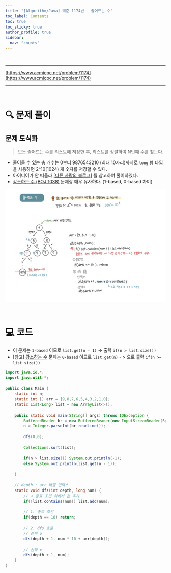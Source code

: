 ```yaml
---
title: "[Algorithm/Java] 백준 1174번 - 줄어드는 수"
toc_label: Contents
toc: true
toc_sticky: true
author_profile: true
sidebar:
  nav: "counts"
---
```


<br>

---

[https://www.acmicpc.net/problem/1174](https://www.acmicpc.net/problem/1174)

---

<br>

# 🔍 문제 풀이

## 문제 도식화

> 모든 줄어드는 수를 리스트에 저장한 후, 리스트를 정렬하여 N번째 수를 찾는다.

- 줄어들 수 있는 총 개수는 0부터 9876543210 (최대 10자리)까지로 `long` 형 타입을 사용하면 2^10(1024) 개 숫자를 저장할 수 있다.
- 아이디어가 안 떠올라 [[다른 사람의 블로그]](https://dingdingmin-back-end-developer.tistory.com/entry/%EB%B0%B1%EC%A4%80-1174%EC%9E%90%EB%B0%94-java-%EC%A4%84%EC%96%B4%EB%93%9C%EB%8A%94-%EC%88%98) 를 참고하여 풀이하였다.
- [감소하는 수 (BOJ 1038)](https://www.acmicpc.net/problem/1038) 문제랑 매우 유사하다. (1-based, 0-based 차이)

![assets/images/2024/1174.jpg](../../../assets/images/2024/1174.jpg)

<br>

# 💻 코드

- 이 문제는 `1-based` 이므로 `list.get(n - 1)` -> 출력 `if(n > list.size())`
- [참고] [감소하는 수](https://www.acmicpc.net/problem/1038) 문제는 `0-based` 이므로 `list.get(n)` - > 으로 출력 `if(n >= list.size())`

```java
import java.io.*;
import java.util.*;

public class Main {
    static int n;
    static int [] arr = {9,8,7,6,5,4,3,2,1,0};
    static List<Long> list = new ArrayList<>();

    public static void main(String[] args) throws IOException {
        BufferedReader br = new BufferedReader(new InputStreamReader(System.in));
        n = Integer.parseInt(br.readLine());

        dfs(0,0);

        Collections.sort(list);

        if(n > list.size()) System.out.println(-1);
        else System.out.println(list.get(n - 1));

    }

    // depth : arr 배열 인덱스
    static void dfs(int depth, long num) {
        // ⭐ 종료 조건 위에서 값 추가
        if(!list.contains(num)) list.add(num);

        // 1. 종료 조건
        if(depth == 10) return;

        // 2. dfs 호출
        // 선택 o
        dfs(depth + 1, num * 10 + arr[depth]);

        // 선택 x
        dfs(depth + 1, num);
    }
}
```

<br>
